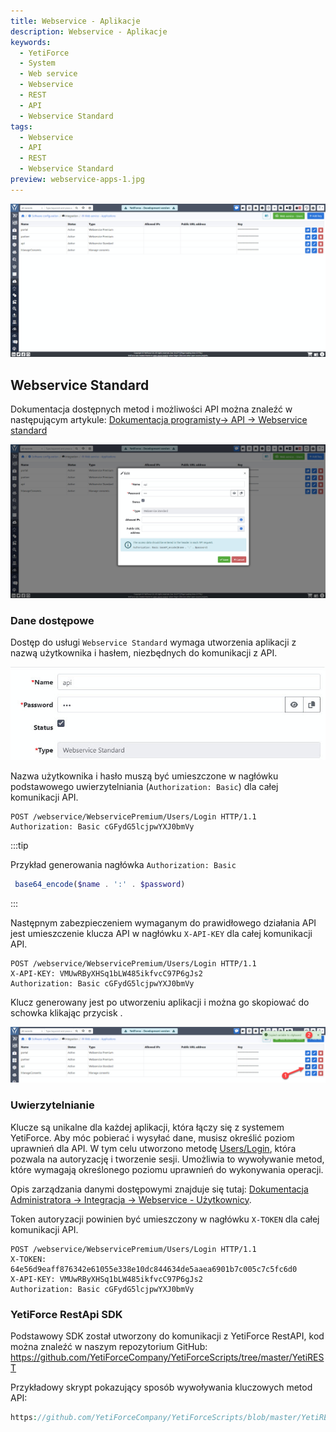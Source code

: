 ```yaml
---
title: Webservice - Aplikacje
description: Webservice - Aplikacje
keywords:
  - YetiForce
  - System
  - Web service
  - Webservice
  - REST
  - API
  - Webservice Standard
tags:
  - Webservice
  - API
  - REST
  - Webservice Standard
preview: webservice-apps-1.jpg
---
```


![webservice-apps-1.jpg](webservice-apps-1.jpg)

## Webservice Standard

Dokumentacja dostępnych metod i możliwości API można znaleźć w następującym artykule: [Dokumentacja programisty→ API → Webservice standard](/developer-guides/api/WebserviceStandard)

![WebserviceStandard.jpg](WebserviceStandard.jpg)

### Dane dostępowe

Dostęp do usługi `Webservice Standard` wymaga utworzenia aplikacji z nazwą użytkownika i hasłem, niezbędnych do komunikacji z API.

![WebserviceStandard-login-pass.jpg](WebserviceStandard-login-pass.jpg)

Nazwa użytkownika i hasło muszą być umieszczone w nagłówku podstawowego uwierzytelniania (`Authorization: Basic`) dla całej komunikacji API.

```http
POST /webservice/WebservicePremium/Users/Login HTTP/1.1
Authorization: Basic cGFydG5lcjpwYXJ0bmVy
```

:::tip

Przykład generowania nagłówka `Authorization: Basic`

```php
 base64_encode($name . ':' . $password)
```

:::

Następnym zabezpieczeniem wymaganym do prawidłowego działania API jest umieszczenie klucza API w nagłówku `X-API-KEY` dla całej komunikacji API.

```http
POST /webservice/WebservicePremium/Users/Login HTTP/1.1
X-API-KEY: VMUwRByXHSq1bLW485ikfvcC97P6gJs2
Authorization: Basic cGFydG5lcjpwYXJ0bmVy
```

Klucz generowany jest po utworzeniu aplikacji i można go skopiować do schowka klikając przycisk <kbd><span class="fas fa-copy u-cursor-pointer"></span></kbd>.

![WebserviceStandard-api-key.jpg](WebserviceStandard-api-key.jpg)

### Uwierzytelnianie

Klucze są unikalne dla każdej aplikacji, która łączy się z systemem YetiForce. Aby móc pobierać i wysyłać dane, musisz określić poziom uprawnień dla API. W tym celu utworzono metodę [Users/Login](/developer-guides/api/WebserviceStandard#tag/Users/operation/1ac849ff510b6b65243b46ffb9e48a9b), która pozwala na autoryzację i tworzenie sesji. Umożliwia to wywoływanie metod, które wymagają określonego poziomu uprawnień do wykonywania operacji.

Opis zarządzania danymi dostępowymi znajduje się tutaj: [Dokumentacja Administratora → Integracja → Webservice - Użytkownicy](/administrator-guides/integration/webservice-users/).

Token autoryzacji powinien być umieszczony w nagłówku `X-TOKEN` dla całej komunikacji API.

```http
POST /webservice/WebservicePremium/Users/Login HTTP/1.1
X-TOKEN: 64e56d9eaff876342e61055e338e10dc844634de5aaea6901b7c005c7c5fc6d0
X-API-KEY: VMUwRByXHSq1bLW485ikfvcC97P6gJs2
Authorization: Basic cGFydG5lcjpwYXJ0bmVy
```

### YetiForce RestApi SDK

Podstawowy SDK został utworzony do komunikacji z YetiForce RestAPI, kod można znaleźć w naszym repozytorium GitHub: https://github.com/YetiForceCompany/YetiForceScripts/tree/master/YetiREST

Przykładowy skrypt pokazujący sposób wywoływania kluczowych metod API:

```php reference
https://github.com/YetiForceCompany/YetiForceScripts/blob/master/YetiREST/index.php#L34-L68
```
